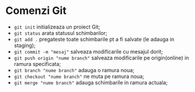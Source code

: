 # Comenzi Git

- `git init` initializeaza un proiect Git;
- `git status` arata statusul schimbarilor;
- `git add .` pregateste toate schimbarile pt a fi salvate (le adauga in staging);
- `git commit -m "mesaj"` salveaza modificarile cu mesajul dorit;
- `git push origin "nume branch"` salveaza modificarile pe origin(online) in ramura specificata;
- `git branch "nume branch"` adauga o ramura noua;
- `git checkout "nume branch"` ne muta pe ramura noua;
- `git merge "nume branch"` adauga schimbarile in ramura actuala;
